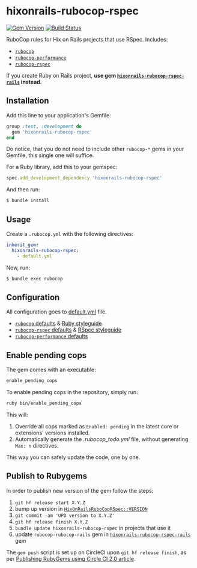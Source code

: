 # hixonrails-rubocop-rspec

[![Gem Version][gem-version-img]][gem-version]
[![Build Status][build-status-img]][build-status]

RuboCop rules for Hix on Rails projects that use RSpec. Includes:

- [`rubocop`][rubocop]
- [`rubocop-performance`][rubocop-performance]
- [`rubocop-rspec`][rubocop-rspec]

If you create Ruby on Rails project, **use gem [`hixonrails-rubocop-rspec-rails`][hixonrails-rubocop-rspec-rails] instead.**

## Installation

Add this line to your application's Gemfile:

```ruby
group :test, :development do
  gem 'hixonrails-rubocop-rspec'
end
```

Do notice, that you do not need to include other `rubocop-*` gems in your
Gemfile, this single one will suffice.

For a Ruby library, add this to your gemspec:

```ruby
spec.add_development_dependency 'hixonrails-rubocop-rspec'
```

And then run:

```bash
$ bundle install
```

## Usage

Create a `.rubocop.yml` with the following directives:

```yaml
inherit_gem:
  hixonrails-rubocop-rspec:
    - default.yml
```

Now, run:

```bash
$ bundle exec rubocop
```

## Configuration

All configuration goes to [default.yml][config] file.

- [`rubocop` defaults][rubocop-defaults] & [Ruby styleguide][ruby-styleguide]
- [`rubocop-rspec` defaults][rubocop-rspec-defaults] & [RSpec styleguide][rspec-styleguide]
- [`rubocop-performance` defaults][rubocop-performance-defaults]

## Enable pending cops

The gem comes with an executable:

```bash
enable_pending_cops
```

To enable pending cops in the repository, simply run:

```bash
ruby bin/enable_pending_cops
```

This will:

1. Override all cops marked as `Enabled: pending` in the latest core or extensions' versions installed.
2. Automatically generate the _.rubocop_todo.yml_ file, without generating `Max: n` directives.

This way you can safely update the code, one by one.

## Publish to Rubygems

In order to publish new version of the gem follow the steps:

1. `git hf release start X.Y.Z`
2. bump up version in [`HixOnRailsRuboCopRSpec::VERSION`][gem-version-path]
3. `git commit -am 'UPD version to X.Y.Z'`
4. `git hf release finish X.Y.Z`
5. `bundle update hixonrails-rubocop-rspec` in projects that use it
6. update `rubocop-rubocop-rails` gem in [`hixonrails-rubocop-rspec-rails`][hixonrails-rubocop-rspec-rails] gem

The `gem push` script is set up on CircleCI upon `git hf release finish`, as per
[Publishing RubyGems using Circle CI 2.0 article][publishing-rubygems-using-circleci].

[rubocop]: https://github.com/rubocop-hq/rubocop
[rubocop-performance]: https://github.com/rubocop-hq/rubocop-performance
[rubocop-rspec]: https://github.com/rubocop-hq/rubocop-rspec
[hixonrails-rubocop-rspec-rails]: https://github.com/hixonrails/hixonrails-rubocop-rspec-rails
[publishing-rubygems-using-circleci]: https://medium.com/@pezholio/publishing-rubygems-using-circle-ci-2-0-1dbf06ae9942
[gem-version-path]: https://github.com/hixonrails/hixonrails-rubocop-rspec/blob/master/lib/rubocop_rubocop_rspec.rb#L4
[config]: https://github.com/hixonrails/hixonrails-rubocop-rspec/blob/master/default.yml
[rubocop-defaults]: https://github.com/rubocop-hq/rubocop/blob/master/config/default.yml
[ruby-styleguide]: https://rubystyle.guide/
[rubocop-rspec-defaults]: https://github.com/rubocop-hq/rubocop-rspec/blob/master/config/default.yml
[rspec-styleguide]: https://rspec.rubystyle.guide/
[rubocop-performance-defaults]: https://github.com/rubocop-hq/rubocop-performance/blob/master/config/default.yml
[gem-version]: https://rubygems.org/gems/hixonrails-rubocop-rspec
[build-status]: https://circleci.com/gh/hixonrails/hixonrails-rubocop-rspec/tree/master
[gem-version-img]: https://badge.fury.io/rb/hixonrails-rubocop-rspec.svg
[build-status-img]: https://circleci.com/gh/hixonrails/hixonrails-rubocop-rspec/tree/master.svg?style=shield
